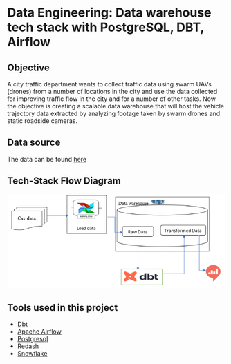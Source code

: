 # Data Engineering: Data warehouse tech stack with PostgreSQL, DBT, Airflow
## Objective 
A city traffic department wants to collect traffic data using swarm UAVs (drones) from a number of locations in the city and use the data collected for improving traffic flow in the city and for a number of other tasks. Now the objective is creating a scalable data warehouse that will host the vehicle trajectory data extracted by analyzing footage taken by swarm drones and static roadside cameras.
## Data source 
The data can be found [here](https://open-traffic.epfl.ch/index.php/downloads/#1599047632450-ebe509c8-1330)

## Tech-Stack Flow Diagram
![](screenshots/flow.PNG)

## Tools used in this project
- [Dbt](https://docs.getdbt.com/docs/building-a-dbt-project/documentation)
- [Apache Airflow](https://airflow.apache.org/docs/apache-airflow/stable/howto/docker-compose/index.html)
- [Postgresql](https://www.guru99.com/download-install-postgresql.html) 
- [Redash](https://redash.io/)
- [Snowflake](https://docs.snowflake.com/en/)


